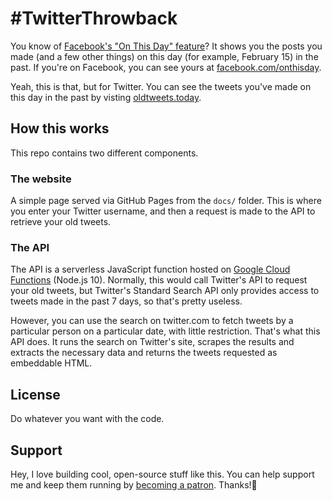# &#35;TwitterThrowback
You know of [Facebook's "On This Day" feature](https://www.facebook.com/help/439014052921484)? It shows you the posts you made (and a few other things) on this day (for example, February 15) in the past. If you're on Facebook, you can see yours at [facebook.com/onthisday](https://facebook.com/onthisday).

Yeah, this is that, but for Twitter. You can see the tweets you've made on this day in the past by visting [oldtweets.today](http://oldtweets.today).

## How this works
This repo contains two different components.

### The website
A simple page served via GitHub Pages from the `docs/` folder. This is where you enter your Twitter username, and then a request is made to the API to retrieve your old tweets.

### The API
The API is a serverless JavaScript function hosted on [Google Cloud Functions](https://cloud.google.com/functions/) (Node.js 10). Normally, this would call Twitter's API to request your old tweets, but Twitter's Standard Search API only provides access to tweets made in the past 7 days, so that's pretty useless.
 
 However, you can use the search on twitter.com to fetch tweets by a particular person on a particular date, with little restriction. That's what this API does. It runs the search on Twitter's site, scrapes the results and extracts the necessary data and returns the tweets requested as embeddable HTML.

## License
Do whatever you want with the code.

## Support
Hey, I love building cool, open-source stuff like this. You can help support me and keep them running by [becoming a patron](https://patreon.com/shalvah). Thanks!🤗
